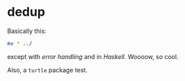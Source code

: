 # dedup

Basically this:
```sh
mv * ../
```
except with *error handling* and in *Haskell*. Woooow, so cool.

Also, a `turtle` package test.